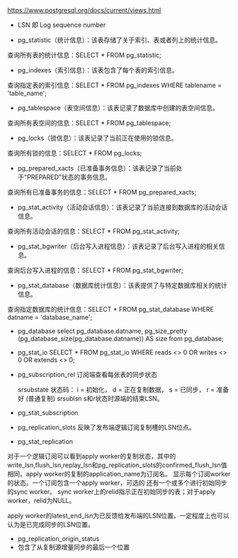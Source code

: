 https://www.postgresql.org/docs/current/views.html

- LSN 即 Log sequence number

- pg_statistic（统计信息）：该表存储了关于索引、表或者列上的统计信息。

查询所有表的统计信息：SELECT * FROM pg_statistic;

- pg_indexes（索引信息）：该表包含了每个表的索引信息。

查询指定表的索引信息：SELECT * FROM pg_indexes WHERE tablename = 'table_name';

- pg_tablespace（表空间信息）：该表记录了数据库中创建的表空间信息。

查询所有表空间的信息：SELECT * FROM pg_tablespace;

- pg_locks（锁信息）：该表记录了当前正在使用的锁信息。

查询所有锁的信息：SELECT * FROM pg_locks;

- pg_prepared_xacts（已准备事务信息）：该表记录了当前处于"PREPARED"状态的事务信息。

查询所有已准备事务的信息：SELECT * FROM pg_prepared_xacts;

- pg_stat_activity（活动会话信息）：该表记录了当前连接到数据库的活动会话信息。

查询所有活动会话的信息：SELECT * FROM pg_stat_activity;

- pg_stat_bgwriter（后台写入进程信息）：该表记录了后台写入进程的相关信息。

查询后台写入进程的信息：SELECT * FROM pg_stat_bgwriter;

- pg_stat_database（数据库统计信息）：该表提供了与特定数据库相关的统计信息。

查询指定数据库的统计信息：SELECT * FROM pg_stat_database WHERE datname = 'database_name';

- pg_database
select pg_database.datname, pg_size_pretty (pg_database_size(pg_database.datname)) AS size from pg_database;

- pg_stat_io
SELECT * FROM pg_stat_io WHERE reads <> 0 OR writes <> 0 OR extends <> 0;

- pg_subscription_rel
订阅端查看每张表的同步状态

    srsubstate 状态码： i = 初始化， d = 正在复制数据， s = 已同步， r = 准备好 (普通复制)
    srsublsn s和r状态时源端的结束LSN。

- pg_stat_subscription

- pg_replication_slots
反映了发布端逻辑订阅复制槽的LSN位点。
- pg_stat_replication

对于一个逻辑订阅可以看到apply worker的复制状态，其中的write_lsn,flush_lsn,replay_lsn和pg_replication_slots的confirmed_flush_lsn值相同。apply worker的复制的application_name为订阅名。
显示每个订阅worker的状态。一个订阅包含一个apply worker，可选的 还有一个或多个进行初始同步的sync worker。 sync worker上的relid指示正在初始同步的表；对于apply worker，relid为NULL。



apply worker的latest_end_lsn为已反馈给发布端的LSN位置，一定程度上也可以认为是已完成同步的LSN位置。

- pg_replication_origin_status
- 包含了从复制源增量同步的最后一个位置
